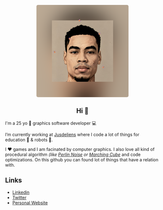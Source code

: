 <p align="center">
<img width="300"  src="Me.png" style="border-radius:5px">
</p>

<h2 align="center">Hi 👋</h2>

I'm a 25 yo 🌱 graphics software developer 💻

I’m currently working at [Jusdeliens](https://jusdeliens.com/) where I code a lot of things for education 🏫 & robots 🤖.

I ❤️ games and I am facinated by computer graphics. I also love all kind of procedural algorithm *(like [Perlin Noise](https://en.wikipedia.org/wiki/Perlin_noise) or [Marching Cube](https://en.wikipedia.org/wiki/Marching_cubes)* and code optimizations. On this github you can found lot of things that have a relation with.

<h2>Links</h2>
<ul>
  <li><a href="https://www.linkedin.com/in/alexis-gougaut-7a121314a/">Linkedin</a></li>
  <li><a href="https://twitter.com/5aitama1">Twitter</a></li>
  <li><a href="https://5aitama.fr/">Personal Website</a></li>
  <br />
</ul>
